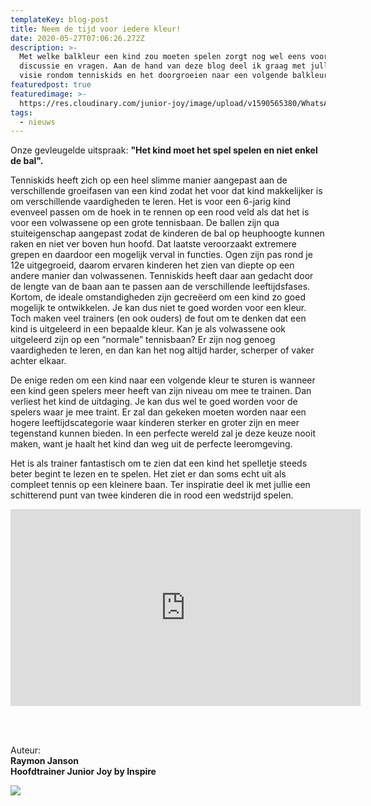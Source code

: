 ```yaml
---
templateKey: blog-post
title: Neem de tijd voor iedere kleur!
date: 2020-05-27T07:06:26.272Z
description: >-
  Met welke balkleur een kind zou moeten spelen zorgt nog wel eens voor
  discussie en vragen. Aan de hand van deze blog deel ik graag met jullie onze
  visie rondom tenniskids en het doorgroeien naar een volgende balkleur. 
featuredpost: true
featuredimage: >-
  https://res.cloudinary.com/junior-joy/image/upload/v1590565380/WhatsApp_Image_2020-05-06_at_08.51.08_1_yhrntb.jpg
tags:
  - nieuws
---
```

Onze gevleugelde uitspraak: **"Het kind moet het spel spelen en niet enkel de bal".**

Tenniskids heeft zich op een heel slimme manier aangepast aan de verschillende groeifasen van een kind zodat het voor dat kind makkelijker is om verschillende vaardigheden te leren. Het is voor een 6-jarig kind evenveel passen om de hoek in te rennen op een rood veld als dat het is voor een volwassene op een grote tennisbaan. De ballen zijn qua stuiteigenschap aangepast zodat de kinderen de bal op heuphoogte kunnen raken en niet ver boven hun hoofd. Dat laatste veroorzaakt extremere grepen en daardoor een mogelijk verval in functies. Ogen zijn pas rond je 12e uitgegroeid, daarom ervaren kinderen het zien van diepte op een andere manier dan volwassenen. Tenniskids heeft daar aan gedacht door de lengte van de baan aan te passen aan de verschillende leeftijdsfases. Kortom, de ideale omstandigheden zijn gecreëerd om een kind zo goed mogelijk te ontwikkelen. Je kan dus niet te goed worden voor een kleur. Toch maken veel trainers (en ook ouders) de fout om te denken dat een kind is uitgeleerd in een bepaalde kleur. Kan je als volwassene ook uitgeleerd zijn op een “normale” tennisbaan? Er zijn nog genoeg vaardigheden te leren, en dan kan het nog altijd harder, scherper of vaker achter elkaar. 

De enige reden om een kind naar een volgende kleur te sturen is wanneer een kind geen spelers meer heeft van zijn niveau om mee te trainen. Dan verliest het kind de uitdaging. Je kan dus wel te goed worden voor de spelers waar je mee traint. Er zal dan gekeken moeten worden naar een hogere leeftijdscategorie waar kinderen sterker en groter zijn en meer tegenstand kunnen bieden. In een perfecte wereld zal je deze keuze nooit maken, want je haalt het kind dan weg uit de perfecte leeromgeving. 

Het is als trainer fantastisch om te zien dat een kind het spelletje steeds beter begint te lezen en te spelen. Het ziet er dan soms echt uit als compleet tennis op een kleinere baan. Ter inspiratie deel ik met jullie een schitterend punt van twee kinderen die in rood een wedstrijd spelen.

<iframe width="560" height="315" src="https://www.youtube.com/embed/vUQLwaRBj8Y" frameborder="0" allow="accelerometer; autoplay; encrypted-media; gyroscope; picture-in-picture" allowfullscreen></iframe>

<br> <br>

Auteur: \
**Raymon Janson**\
**Hoofdtrainer Junior Joy by Inspire**

![](https://res.cloudinary.com/junior-joy/image/upload/v1590566018/WhatsApp_Image_2020-05-06_at_08.51.08_1_gwzwxw.jpg)
